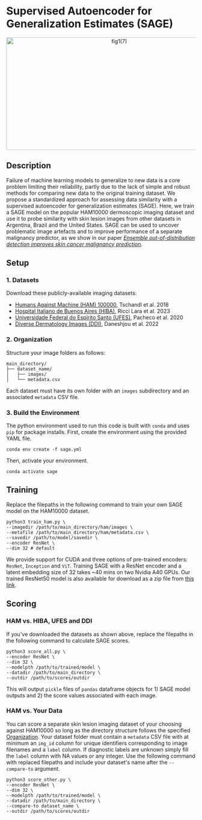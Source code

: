 # Supervised Autoencoder for Generalization Estimates (SAGE)
<p align="center">
	<img align="center" width="585" height="300" alt="fig1(7)" src="https://github.com/user-attachments/assets/931741b9-7fd0-4b44-b659-14e8c38583fe" />
</p>

## Description
Failure of machine learning models to generalize to new data is a core problem limiting their reliability, 
partly due to the lack of simple and robust methods for comparing new data to the original training dataset. 
We propose a standardized approach for assessing data similarity with a supervised autoencoder for generalization estimates (SAGE). 
Here, we train a SAGE model on the popular HAM10000 dermoscopic imaging dataset and use it to probe similarity with skin lesion images from other datasets in Argentina,
Brazil and the United States. 
SAGE can be used to uncover problematic image artefacts and to improve performance of a separate malignancy predictor, as we show in our paper 
<ins>_Ensemble out-of-distribution detection improves skin cancer malignancy prediction_</ins>.

## Setup
### 1. Datasets
Download these publicly-available imaging datasets:
* [Humans Against Machine (HAM) 100000](https://dataverse.harvard.edu/dataset.xhtml?persistentId=doi:10.7910/DVN/DBW86T), Tschandl et al. 2018
* [Hospital Italiano de Buenos Aires (HIBA)](https://api.isic-archive.com/doi/hospital-italiano-de-buenos-aires-skin-lesions-images-2019-2022/), Ricci Lara et al. 2023
* [Universidade Federal do Espírito Santo (UFES)](https://data.mendeley.com/datasets/zr7vgbcyr2/1), Pacheco et al. 2020
* [Diverse Dermatology Images (DDI)](https://stanfordaimi.azurewebsites.net/datasets/35866158-8196-48d8-87bf-50dca81df965), Daneshjou et al. 2022

### 2. Organization
Structure your image folders as follows:
```
main_directory/
├── dataset_name/
│   ├── images/
│   └── metadata.csv
```
Each dataset must have its own folder with an `images` subdirectory and an associated `metadata` CSV file.

### 3. Build the Environment
The python environment used to run this code is built with `conda` and uses `pip` for package installs.
First, create the environment using the provided YAML file.
```
conda env create -f sage.yml
```
Then, activate your environment.
```
conda activate sage
```

## Training
Replace the filepaths in the following command to train your own SAGE model on the HAM10000 dataset.
```
python3 train_ham.py \
--imagedir /path/to/main_directory/ham/images \
--metafile /path/to/main_directory/ham/metadata.csv \
--savedir /path/to/model/savedir \
--encoder ResNet \
--dim 32 # default
```
We provide support for CUDA and three options of pre-trained encoders: `ResNet`, `Inception` and `ViT`. 
Training SAGE with a ResNet encoder and a latent embedding size of 32 
takes ~40 mins on two Nvidia A40 GPUs. Our trained ResNet50 model is also available for download as
a zip file from [this link](https://drive.google.com/drive/folders/1wcMIaFtooOJuJ1h3Ct_VcfNC0yorGc33?usp=sharing).

## Scoring
### HAM vs. HIBA, UFES and DDI
If you've downloaded the datasets as shown above, replace the filepaths in the following command to calculate SAGE scores.
```
python3 score_all.py \
--encoder ResNet \
--dim 32 \
--modelpth /path/to/trained/model \
--datadir /path/to/main_directory \
--outdir /path/to/scores/outdir
```
This will output `pickle` files of `pandas` dataframe objects for 1) SAGE model outputs and 2) the score values associated with each image.

### HAM vs. Your Data
You can score a separate skin lesion imaging dataset of your choosing against HAM10000 so long as the directory structure follows the specified
[Organization](#2-organization).
Your dataset folder must contain a `metadata` CSV file with at minimum an `img_id` column for unique identifiers corresponding to image filenames and a `label` column.
If diagnostic labels are unknown simply fill the `label` column with NA values or any integer.
Use the following command with replaced filepaths and include your dataset's name after the `--compare-to` argument.
```
python3 score_other.py \
--encoder ResNet \
--dim 32 \
--modelpth /path/to/trained/model \
--datadir /path/to/main_directory \
--compare-to dataset_name \
--outdir /path/to/scores/outdir
```
